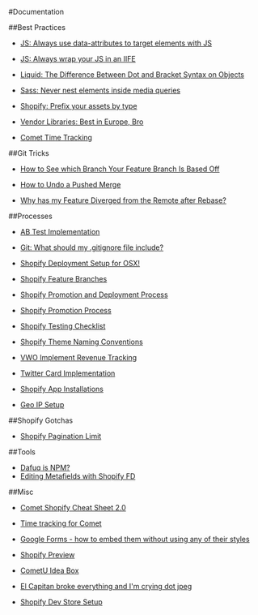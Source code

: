 #Documentation 

##Best Practices
- [JS: Always use data-attributes to target elements with JS](https://docs.google.com/document/d/1SyFhU6Gppeh3d6vEtsNBJFqK9HZrn_mExwM836mSmIg/edit)

- [JS: Always wrap your JS in an IIFE](https://docs.google.com/document/d/1C3i2E0PEuSPOPdFtQBz2SJUomcKiJ4K5LqXwohTM2xQ/edit)

- [Liquid: The Difference Between Dot and Bracket Syntax on Objects](https://docs.google.com/document/d/1NRha6zMqX0hAj-vy_u3x2WuQhszhaNg-uJKN4qa4R7U/edit)

- [Sass: Never nest elements inside media queries](https://docs.google.com/document/d/1z8tFrl0aEgVKthbm5xVk89TUE4-GfoG2k7e_JqYeIgw/edit)

- [Shopify: Prefix your assets by type](https://docs.google.com/document/d/1XbdB_euA30ED-rds4Vzb5JzqRA8qXku-kSClpKcyTQ4/edit)

- [Vendor Libraries: Best in Europe, Bro](https://docs.google.com/document/d/1dqBRkt8ufOpFF80-8_yD-q5bJZ-81vZHV9fO7Ptuj58/edit)

- [Comet Time Tracking](https://docs.google.com/document/d/1lMWp9POOglMq_st0jrNUba3bMseqKLRrzXJYefom3PU/edit)


##Git Tricks
- [How to See which Branch Your Feature Branch Is Based Off](https://docs.google.com/document/d/1-mFmxUPIBxgC8MLIguKjPo1lICskedXjMqh6d-Wms0w/edit)

- [How to Undo a Pushed Merge](https://docs.google.com/document/d/1zcsVdIFwjMEbBWbwfh5CsGN51QOyBWTjN1bX5orZvy0/edit)

- [Why has my Feature Diverged from the Remote after Rebase?](https://docs.google.com/document/d/1dL9CslqBA5ymVPR7GUFaXlflXJVMQg2aJXCopk1Giv8/edit)


##Processes
- [AB Test Implementation](https://drive.google.com/open?id=1unrPjVQ9NkM0_lsodJrw-BHTIpyQE6lY5zaxyzSbGB4)

- [Git: What should my .gitignore file include?](https://drive.google.com/open?id=14vv0HCN49TJPdRF0i4ACXPzCnCKfI0-ET6PmKWO0PV0)

- [Shopify Deployment Setup for OSX!](https://docs.google.com/a/demacmedia.com/document/d/18HOu0rIXJCh3NyQ36ZQlVGj0TmTfX9QLPcd6IczUHIc/edit?usp=drive_web)

- [Shopify Feature Branches](https://docs.google.com/document/d/1ioiEg9pgm0uzOFC1aXibgRuogoRFJKYxZYcIz04X8J8/edit)

- [Shopify Promotion and Deployment Process](https://docs.google.com/document/d/1usnxveKQTRPJw0rRp_CCzHch7ZeVvGsAv_UxCIe3jKI/edit)

- [Shopify Promotion Process](https://docs.google.com/document/d/1XvCOwvELjXnPwjkm7QO4bGOM4edRDpSjVZca6TznjyY/edit)

- [Shopify Testing Checklist](https://docs.google.com/document/d/1Md7z-9F1xz-wgRWtUmEB8D6j-LrH5_ZmgJfhP1qaegc/edit)

- [Shopify Theme Naming Conventions](https://docs.google.com/document/d/1ly9Pb490T_yefK1gh_7n1hNmRgPog3LtGeFj4EEV5Mg/edit)

- [VWO Implement Revenue Tracking](https://docs.google.com/document/d/1fioZP0F8xBlaRVBdemQZGMz9E-hUI0dyTu8n-MmUVWU/edit)

- [Twitter Card Implementation](https://docs.google.com/document/d/1NRha6zMqX0hAj-vy_u3x2WuQhszhaNg-uJKN4qa4R7U/edit)

- [Shopify App Installations](https://docs.google.com/document/d/1-NCxjz1SeXa5vc1FG09yEuFmYz8EBkEPjUpB_-UvSWM/edit)

- [Geo IP Setup](https://docs.google.com/a/demacmedia.com/document/d/1fWVKGfJJG5VtaGDKBrvVz__4WgGF7KJJjFCfpeRC96Q/edit?usp=drive_web)



##Shopify Gotchas
- [Shopify Pagination Limit](https://docs.google.com/document/d/1H5ZRP-SfBNj2oCtqGQ-INdLzE6H_lES7xP7cCfqxfjE/edit)


##Tools
- [Dafuq is NPM?](https://docs.google.com/document/d/16eZibEwG_YWINmPSpdo_VJsP6XrY0yQ2-HK_QUVM7xs/edit)
- [Editing Metafields with Shopify FD](https://docs.google.com/document/d/1F7WQxlt175ugH1Fxg-5jjgEjATG0HgXpzuXbYbyUfjk/edit)


##Misc
- [Comet Shopify Cheat Sheet 2.0](https://docs.google.com/spreadsheets/d/1aaHHsXIU8qPNrY891f-TrCnt_3plbWpyvYz0gmFeMMI/edit)

- [Time tracking for Comet](https://docs.google.com/document/d/1lMWp9POOglMq_st0jrNUba3bMseqKLRrzXJYefom3PU/edit)

- [Google Forms - how to embed them without using any of their styles](https://docs.google.com/document/d/1oIKsPaES1vxI7oVv1YIdMsLXOlYMOQDE1DfFFOz-3wc/edit)

- [Shopify Preview](https://docs.google.com/document/d/106OYQ9WUSR7iT1rgEEnXvEEy2-9icuB1lyEY74tLVaM/edit)

- [CometU Idea Box](https://docs.google.com/document/d/1BVy2AqLgsTWaiUi_eywe8Isp5MvCd8csVTKMKVRA87U/edit)

- [El Capitan broke everything and I'm crying dot jpeg](https://docs.google.com/document/d/1SAZmrhBThtfHcWWZ2bOtu58PfoW92UdtFVH75Zbk7hs/edit#)

- [Shopify Dev Store Setup](https://docs.google.com/document/d/1kaq8UKTMvz24pcvRZHLUhunl5a2iR8BIOLgT5o0mm5Y/edit)